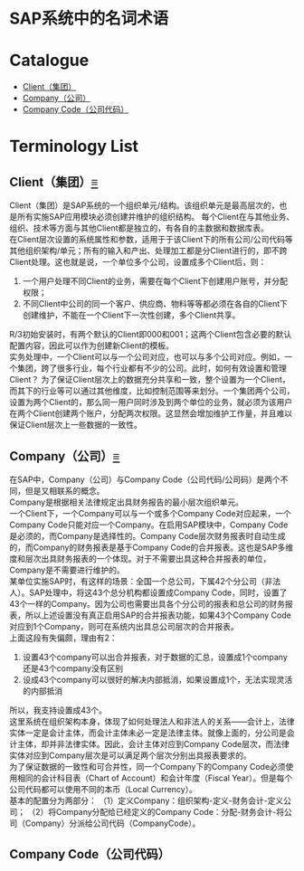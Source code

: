 # SAP系统中的名词术语

# Catalogue <a id="≡"></a>
- [Client（集团）](#client)
- [Company（公司）](#company)
- [Company Code（公司代码）](#companycode)


# Terminology List

## Client（集团）<a id="client">[≡](#≡)</a>
Client（集团）是SAP系统的一个组织单元/结构。该组织单元是最高层次的，也是所有实施SAP应用模块必须创建并维护的组织结构。
每个Client在与其他业务、组织、技术等方面与其他Client都是独立的，有各自的主数据和数据库表。    
在Client层次设置的系统属性和参数，适用于于该Client下的所有公司/公司代码等其他组织架构/单元；所有的输入和产出、处理加工都是分Client进行的，即不跨Client处理。这也就是说，一个单位多个公司，设置成多个Client后，则：        
1. 一个用户处理不同Client的业务，需要在每个Client下创建用户账号，并分配权限；   
2. 不同Client中公司的同一个客户、供应商、物料等等都必须在各自的Client下创建维护，不能在一个Client下一次性创建，多个Client共享。 
           
R/3初始安装时，有两个默认的Client即000和001；这两个Client包含必要的默认配置内容，因此可以作为创建新Client的模板。    
实务处理中，一个Client可以与一个公司对应，也可以与多个公司对应。例如，一个集团，跨了很多行业，每个行业都有不少的公司。此时，如何有效设置和管理Client？
为了保证Client层次上的数据充分共享和一致，整个设置为一个Client，而其下的行业等可以通过其他维度，比如控制范围等来划分。一个集团两个公司，设置为两个Client的，那么同一用户同时涉及到两个单位的业务，就必须为该用户在两个Client创建两个账户，分配两次权限。这显然会增加维护工作量，并且难以保证Client层次上一些数据的一致性。

## Company（公司）<a id="company">[≡](#≡)</a>
在SAP中，Company（公司）与Company Code（公司代码/公司码）是两个不同，但是又相联系的概念。    
Company是根据相关法律规定出具财务报告的最小层次组织单元。    
一个Client下，一个Company可以与一个或多个Company Code对应起来，一个Company Code只能对应一个Company。在启用SAP模块中，Company Code是必须的，而Company是选择性的。Company Code层次财务报表时自动生成的，而Company的财务报表是基于Company Code的合并报表。这也是SAP多维度和层次出具财务报表的一个体现。对于不需要出具这种合并报表的单位，Company是不需要进行维护的。    
某单位实施SAP时，有这样的场景：全国一个总公司，下属42个分公司（非法人）。SAP处理中，将这43个总分机构都设置成Company Code，同时，设置了43个一样的Company。因为公司也需要出具各个分公司的报表和总公司的财务报表，所以上述设置没有真正启用SAP的合并报表功能，如果43个Company Code对应到1个Company，则可在系统内出具总公司层次的合并报表。   
上面这段有失偏颇，理由有2：    
1. 设置43个company可以出合并报表，对于数据的汇总，设置成1个company还是43个company没有区别    
2. 设成43个company可以很好的解决内部抵消，如果设置成1个，无法实现灵活的内部抵消   

所以，我支持设置成43个。   
这里系统在组织架构本身，体现了如何处理法人和非法人的关系——会计上，法律实体一定是会计主体，而会计主体未必一定是法律主体。就像上面的，分公司是会计主体，却并非法律实体。因此，会计主体对应到Company Code层次，而法律实体对应到Company层次是可以满足两个层次分别出具报表要求的。    
为了保证数据的一致性和可合并性，同一个Company下的Company Code必须使用相同的会计科目表（Chart of Account）和会计年度（Fiscal Year）。但是每个公司代码都可以使用不同的本币（Local Currency）。    
基本的配置分为两部分：    （1）定义Company：组织架构-定义-财务会计-定义公司；    （2）将Company分配给已经定义的Company Code：分配-财务会计-将公司（Company）分派给公司代码（CompanyCode）。

## Company Code（公司代码）<a id="companycode">